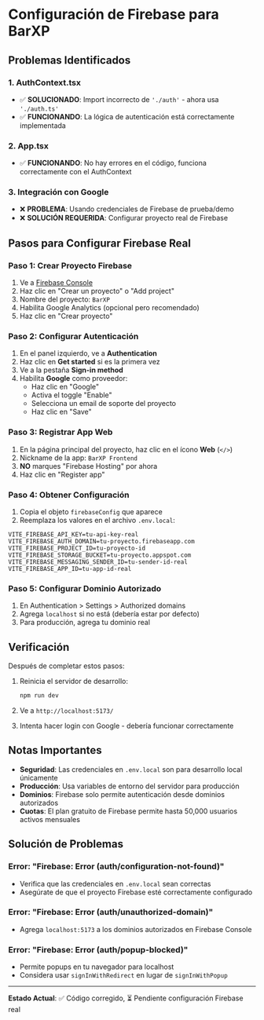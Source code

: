 # Configuración de Firebase para BarXP

## Problemas Identificados

### 1. AuthContext.tsx
- ✅ **SOLUCIONADO**: Import incorrecto de `'./auth'` - ahora usa `'./auth.ts'`
- ✅ **FUNCIONANDO**: La lógica de autenticación está correctamente implementada

### 2. App.tsx
- ✅ **FUNCIONANDO**: No hay errores en el código, funciona correctamente con el AuthContext

### 3. Integración con Google
- ❌ **PROBLEMA**: Usando credenciales de Firebase de prueba/demo
- ❌ **SOLUCIÓN REQUERIDA**: Configurar proyecto real de Firebase

## Pasos para Configurar Firebase Real

### Paso 1: Crear Proyecto Firebase
1. Ve a [Firebase Console](https://console.firebase.google.com/)
2. Haz clic en "Crear un proyecto" o "Add project"
3. Nombre del proyecto: `BarXP`
4. Habilita Google Analytics (opcional pero recomendado)
5. Haz clic en "Crear proyecto"

### Paso 2: Configurar Autenticación
1. En el panel izquierdo, ve a **Authentication**
2. Haz clic en **Get started** si es la primera vez
3. Ve a la pestaña **Sign-in method**
4. Habilita **Google** como proveedor:
   - Haz clic en "Google"
   - Activa el toggle "Enable"
   - Selecciona un email de soporte del proyecto
   - Haz clic en "Save"

### Paso 3: Registrar App Web
1. En la página principal del proyecto, haz clic en el ícono **Web** (`</>`)
2. Nickname de la app: `BarXP Frontend`
3. **NO** marques "Firebase Hosting" por ahora
4. Haz clic en "Register app"

### Paso 4: Obtener Configuración
1. Copia el objeto `firebaseConfig` que aparece
2. Reemplaza los valores en el archivo `.env.local`:

```env
VITE_FIREBASE_API_KEY=tu-api-key-real
VITE_FIREBASE_AUTH_DOMAIN=tu-proyecto.firebaseapp.com
VITE_FIREBASE_PROJECT_ID=tu-proyecto-id
VITE_FIREBASE_STORAGE_BUCKET=tu-proyecto.appspot.com
VITE_FIREBASE_MESSAGING_SENDER_ID=tu-sender-id-real
VITE_FIREBASE_APP_ID=tu-app-id-real
```

### Paso 5: Configurar Dominio Autorizado
1. En Authentication > Settings > Authorized domains
2. Agrega `localhost` si no está (debería estar por defecto)
3. Para producción, agrega tu dominio real

## Verificación

Después de completar estos pasos:

1. Reinicia el servidor de desarrollo:
   ```bash
   npm run dev
   ```

2. Ve a `http://localhost:5173/`

3. Intenta hacer login con Google - debería funcionar correctamente

## Notas Importantes

- **Seguridad**: Las credenciales en `.env.local` son para desarrollo local únicamente
- **Producción**: Usa variables de entorno del servidor para producción
- **Dominios**: Firebase solo permite autenticación desde dominios autorizados
- **Cuotas**: El plan gratuito de Firebase permite hasta 50,000 usuarios activos mensuales

## Solución de Problemas

### Error: "Firebase: Error (auth/configuration-not-found)"
- Verifica que las credenciales en `.env.local` sean correctas
- Asegúrate de que el proyecto Firebase esté correctamente configurado

### Error: "Firebase: Error (auth/unauthorized-domain)"
- Agrega `localhost:5173` a los dominios autorizados en Firebase Console

### Error: "Firebase: Error (auth/popup-blocked)"
- Permite popups en tu navegador para localhost
- Considera usar `signInWithRedirect` en lugar de `signInWithPopup`

---

**Estado Actual**: ✅ Código corregido, ⏳ Pendiente configuración Firebase real